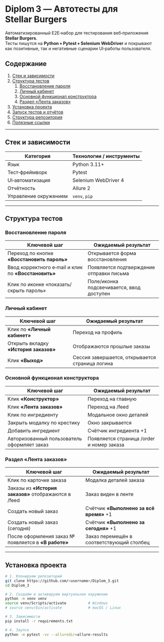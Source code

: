 # Diplom 3 — Автотесты для Stellar Burgers

Автоматизированный E2E‑набор для тестирования веб‑приложения **Stellar Burgers**.  
Тесты пишутся на **Python + Pytest + Selenium WebDriver** и покрывают как позитивные, так и негативные сценарии UI‑работы пользователя.

## Содержание
1. [Стек и зависимости](#стек-и-зависимости)  
2. [Структура тестов](#структура-тестов)  
   1. [Восстановление пароля](#восстановление-пароля)  
   2. [Личный кабинет](#личный-кабинет)  
   3. [Основной функционал конструктора](#основной-функционал-конструктора)  
   4. [Раздел «Лента заказов»](#раздел-лента-заказов)  
3. [Установка проекта](#установка-проекта)  
4. [Запуск тестов и отчётов](#запуск-тестов-и-отчётов)  
5. [Структура репозитория](#структура-репозитория)  
6. [Полезные ссылки](#полезные-ссылки)

---

## Стек и зависимости

| Категория               | Технологии / инструменты                |
|-------------------------|-----------------------------------------|
| Язык                    | Python 3.11+                            |
| Тест‑фреймворк          | Pytest                                  |
| UI‑автоматизация        | Selenium WebDriver 4                    |
| Отчётность              | Allure 2                                |
| Управление окружением   | `venv`, `pip`                           |

---

## Структура тестов

### Восстановление пароля
| Ключевой шаг | Ожидаемый результат |
|--------------|--------------------|
| Переход по кнопке **«Восстановить пароль»** | Открывается форма восстановления |
| Ввод корректного e‑mail и клик по **«Восстановить»** | Появляется подтверждение отправки письма |
| Клик по иконке «показать/скрыть пароль» | Поле/иконка подсвечивается, ввод доступен |

### Личный кабинет
| Ключевой шаг | Ожидаемый результат |
|--------------|--------------------|
| Клик по **«Личный кабинет»** | Переход на профиль |
| Открыть вкладку **«История заказов»** | Отображаются прошлые заказы |
| Клик **«Выход»** | Сессия завершается, открывается страница логина |

### Основной функционал конструктора
| Ключевой шаг | Ожидаемый результат |
|--------------|--------------------|
| Клик **«Конструктор»** | Переход на главную |
| Клик **«Лента заказов»** | Переход на /feed |
| Клик по ингредиенту | Модальное окно деталей |
| Закрыть модалку по крестику | Окно закрывается |
| Добавить ингредиент | Счётчик ингредиента +1 |
| Авторизованный пользователь оформляет заказ | Появляется страница /order и номер заказа |

### Раздел «Лента заказов»
| Ключевой шаг | Ожидаемый результат |
|--------------|--------------------|
| Клик по карточке заказа | Модалка деталей заказа |
| Заказы из **«История заказов»** отображаются в /feed | Заказ виден в ленте |
| Создать новый заказ | Счётчик **«Выполнено за всё время»** +1 |
| Создать новый заказ (сегодня) | Счётчик **«Выполнено за сегодня»** +1 |
| После оформления заказ № появляется в **«В работе»** | Заказ перемещён в соответствующий столбец |

---

## Установка проекта

```bash
# 1. Клонируем репозиторий
git clone https://github.com/<username>/Diplom_3.git
cd Diplom_3

# 2. Создаём и активируем виртуальное окружение
python -m venv venv
source venv/Scripts/activate          # Windows
# source venv/bin/activate            # macOS / Linux

# 3. Зависимости
pip install -r requirements.txt

# 4. Заупск
python -m pytest -vv --alluredir=allure-results

